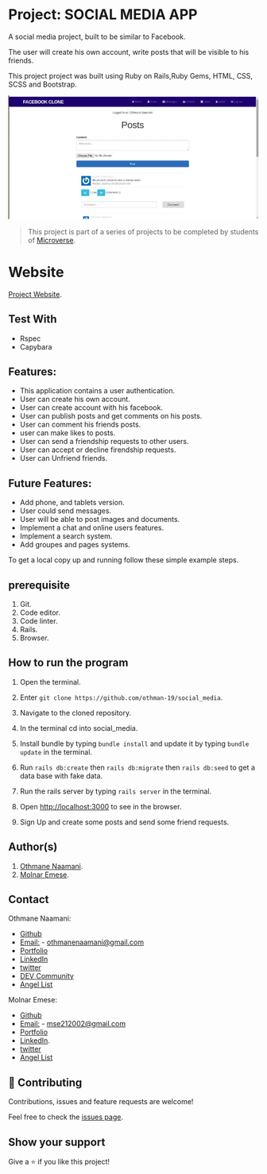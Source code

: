 # Project: SOCIAL MEDIA APP 

  A social media project, built to be similar to Facebook.

  The user will create his own account, write posts that will be visible to his friends.

  This project project was built using Ruby on Rails,Ruby Gems, HTML, CSS, SCSS and Bootstrap.

![screenshot](./socialmedia.jpg)

> This project is part of a series of projects to be completed by students of [Microverse](https://www.microverse.org/ 'The Global School for Remote Software Developers!').

# Website

[Project Website](https://tranquil-savannah-73959.herokuapp.com/).

## Test With

- Rspec
- Capybara

## Features:

- This application contains a user authentication.
- User can create his own account.
- User can create account with his facebook.
- User can publish posts and get comments on his posts.
- User can comment his friends posts.
- user can make likes to posts.
- User can send a friendship requests to other users.
- User can accept or decline firendship requests.
- User can Unfriend friends.

## Future Features:

- Add phone, and tablets version.
- User could send messages.
- User will be able to post images and documents.
- Implement a chat and online users features.
- Implement a search system.
- Add groupes and pages systems.

To get a local copy up and running follow these simple example steps.

## prerequisite

1. Git.
2. Code editor.
3. Code linter.
4. Rails.
5. Browser. 

## How to run the program

1. Open the terminal.

2. Enter `git clone https://github.com/othman-19/social_media`.

3. Navigate to the cloned repository.

4. In the terminal cd into social_media.

5. Install bundle by typing `bundle install` and update it by typing `bundle update` in the terminal.

6. Run `rails db:create` then `rails db:migrate` then `rails db:seed` to get a data base with fake data.

7. Run the rails server by typing `rails server` in the terminal.

8. Open [http://localhost:3000](http://localhost:3000) to see in the browser.

9. Sign Up and create some posts and send some friend requests.

## Author(s)

1. [Othmane Naamani](https://github.com/othman-19/).
2. [Molnar Emese](https://github.com/Mesi21).

## Contact

Othmane Naamani:

  - [Github](https://github.com/othman-19/)  
  - [Email:](mailto:othmanenaamani@gmail.com) - othmanenaamani@gmail.com
  - [Portfolio](https://othman-19.github.io/my_portfolio/)  
  - [LinkedIn](https://www.linkedin.com/in/othman-namani/)  
  - [twitter](https://twitter.com/ONaamani)
  - [DEV Community](https://dev.to/othman) 
  - [Angel List](https://angel.co/othmane-namani) 

Molnar Emese:

  - [Github](https://github.com/Mesi21)  
  - [Email:](mailto:mse212002@gmail.com) - mse212002@gmail.com
  - [Portfolio]()
  - [LinkedIn](https://www.linkedin.com/in/emesemesimolnar/).  
  - [twitter](https://twitter.com/buksimesi21) 
  - [Angel List]()

## 🤝 Contributing

Contributions, issues and feature requests are welcome!

Feel free to check the [issues page](issues/).

## Show your support

Give a ⭐️ if you like this project!